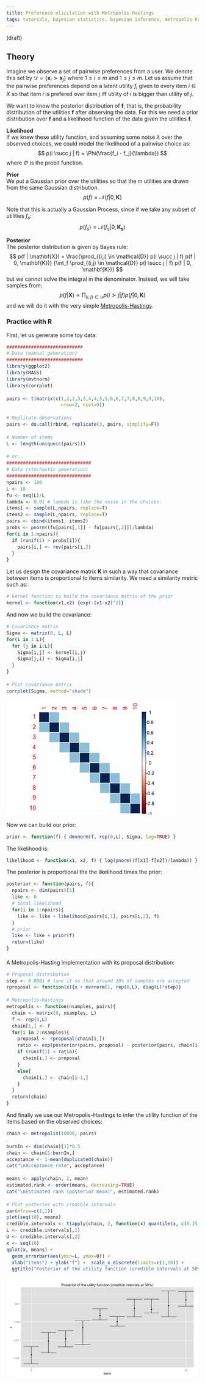 ```yaml
---
title: Preference elicitation with Metropolis-Hastings
tags: tutorials, bayesian statistics, bayesian inference, metropolis-hastings
---
```

(draft)

## Theory 
Imagine we observe a set of pairwise preferences from a user. We denote this set by $\mathcal{D} = \left \{ \mathbf{x}_i \succ \mathbf{x}_j \right \}$ where $1 \leq i \leq m$ and $1 \leq j \leq m$. Let us assume that the pairwise preferences depend on a latent utility $f_i$ given to every item $i \in X$ so that item $i$ is prefered over item $j$ iff utility of $i$ is bigger than utility of $j$.

We want to know the posterior distribution of $\mathbf{f}$, that is, the probability distribution of the utilities $\mathbf{f}$ after observing the data. For this we need a prior distribution over $\mathbf{f}$ and a likelihood function of the data given the utilities $\mathbf{f}$.

**Likelihood**  
If we knew these utility function, and assuming some noise $\lambda$ over the observed choices, we could model the likelihood of a pairwise choice as:
$$
p(i \succ j | f) = \Phi(\frac{f_i - f_j}{\lambda})
$$
where $\Phi$ is the probit function.

**Prior**  
We put a Gaussian prior over the utilities so that the $m$ utilities are drawn from the same Gaussian distribution. 
$$
p(f) = \mathcal{N}(f | 0, \mathbf{K})
$$

Note that this is actually a Gaussian Process, since if we take any subset of utilities $f_s$:
$$
p(f_s) = \mathcal{N}(f_s | 0, \mathbf{K_s})
$$

**Posterior**   
The posterior distribution is given by Bayes rule:
$$
p(f | \mathbf{X}) = \frac{\prod_{(i,j) \in \mathcal{D}}  p(i \succ j | f) p(f | 0, \mathbf{K})}
{\int_f \prod_{(i,j) \in \mathcal{D}}  p(i \succ j | f) p(f | 0, \mathbf{K})}
$$
but we cannot solve the integral in the denominator. Instead, we will take samples from:
$$
p(f | \mathbf{X}) \propto \prod_{(i,j) \in \mathcal{D}}  p(i \succ j | f) p(f | 0, \mathbf{K})
$$
and we will do it with the very simple [Metropolis-Hastings](http://en.wikipedia.org/wiki/Metropolis%E2%80%93Hastings_algorithm).

### Practice with R  
First, let us generate some toy data:

```r
############################
# Data (manual generation)
############################
library(ggplot2)
library(MASS)
library(mvtnorm)
library(corrplot)  

pairs <- t(matrix(c(1,2,2,3,3,4,4,5,5,6,6,7,7,8,8,9,9,10), 
                    nrow=2, ncol=9))

# Replicate observations
pairs <- do.call(rbind, replicate(3, pairs, simplify=F))

# Number of items
L <- length(unique(c(pairs)))

# or...
###############################
# Data (stochastic generation)
###############################
npairs <- 100
L <- 10
fu <- seq(L)/L
lambda <- 0.01 # lambda is like the noise in the choices
items1 <- sample(L,npairs, replace=T)
items2 <- sample(L,npairs, replace=T)
pairs <- cbind(items1, items2)
probs <- pnorm((fu[pairs[,1]] - fu[pairs[,2]])/lambda)
for(i in 1:npairs){
  if (runif(1) > probs[i]){
    pairs[i,] <- rev(pairs[i,])
  }
}
```

Let us design the covariance matrix $\mathbf{K}$ in such a way that covariance between items is proportional to items similarity. We need a similarity metric such as:

```r
# kernel function to build the covariance matrix of the prior
kernel <- function(x1,x2) {exp(-(x1-x2)^2)}
```

And now we build the covariance:
```r
# Covariance matrix
Sigma <- matrix(0, L, L)
for(i in 1:L){
  for (j in i:L){
    Sigma[i,j] <- kernel(i,j)
    Sigma[j,i] <- Sigma[i,j]
  }
}

# Plot covariance matrix
corrplot(Sigma, method="shade")
```
![](../images/2015-04-26-Sigma.png)

Now we can build our prior:
```r
prior <- function(f) { dmvnorm(f, rep(0,L), Sigma, log=TRUE) }
```

The likelihood is:
```r
likelihood <- function(x1, x2, f) { log(pnorm((f[x1]-f[x2])/lambda)) }
```

The posterior is proportional the the likelihood times the prior:
```r
posterior <- function(pairs, f){
  npairs <- dim(pairs)[1]
  like <- 0
  # total likelihood
  for(i in 1:npairs){
    like <- like + likelihood(pairs[i,1], pairs[i,2], f) 
  }
  # prior
  like <- like + prior(f)
  return(like)
}
```
####
A Metropolis-Hasting implementation with its  proposal distribution:

```r
# Proposal distribution
step <- 0.0001 # tune it so that around 20% of samples are accepted
rproposal <- function(x){x + mvrnorm(1, rep(0,L), diag(L)*step)}

# Metropolis-Hastings
metropolis <- function(nsamples, pairs){
  chain <- matrix(0, nsamples, L)
  f <- rep(0,L)
  chain[1,] <- f
  for(i in 2:nsamples){
    proposal <- rproposal(chain[i,])
    ratio <- exp(posterior(pairs, proposal) - posterior(pairs, chain[i-1,]))
    if (runif(1) < ratio){
      chain[i,] <- proposal
    }
    else{
      chain[i,] <- chain[i-1,]
    }
  }
  return(chain)
}
```


And finally we use our Metropolis-Hastings to infer the utility function of the items based on the observed choices:

```r
chain <- metropolis(10000, pairs)

burnIn <- dim(chain)[1]*0.5
chain <- chain[1:burnIn,]
acceptance <- 1-mean(duplicated(chain))
cat("\nAcceptance rate", acceptance)

means <- apply(chain, 2, mean)
estimated.rank <- order(means, decreasing=TRUE)
cat("\nEstimated rank (posterior mean)", estimated.rank)

# Plot posterior with credible intervals
par(mfrow=c(1,1))
plot(seq(10), means)
credible.intervals <- t(apply(chain, 2, function(x) quantile(x, c(0.25,0.75))))
L <- credible.intervals[,1]
U <- credible.intervals[,2]
x <- seq(10)
qplot(x, means) + 
  geom_errorbar(aes(ymin=L, ymax=U)) + 
  xlab("items") + ylab("f") +  scale_x_discrete(limits=c(1,10)) +
  ggtitle("Posterior of the utility function (credible intervals at 50%)")
```
<img src="../images/2015-04-26-posterior.png" width="800px">
